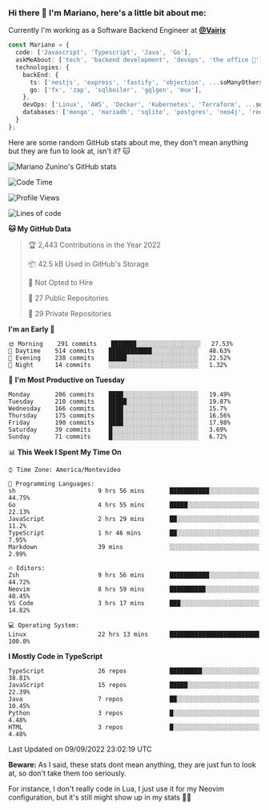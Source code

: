 ### Hi there 👋 I'm Mariano, here's a little bit about me:

Currently I'm working as a Software Backend Engineer at [**@Vairix**](https://vairix.com)

```ts
const Mariano = {
  code: ['Javascript', 'Typescript', 'Java', 'Go'],
  askMeAbout: ['tech', 'backend development', 'devops', 'the office 💼'],
  technologies: {
    backEnd: {
      ts: ['nestjs', 'express', 'fastify', 'objection', ...soManyOthersFrameworks],
      go: ['fx', 'zap', 'sqlboiler', 'gqlgen', 'mux'],
    },
    devOps: ['Linux', 'AWS', 'Docker', 'Kubernetes', 'Terraform', ...soManyOthersTools],
    databases: ['mongo', 'mariadb', 'sqlite', 'postgres', 'neo4j', 'redis'],
  }
};
```

Here are some random GitHub stats about me, they don't mean anything but they are fun to look at, isn't it? 🐱

![Mariano Zunino's GitHub stats](https://github-readme-stats.vercel.app/api?username=marianozunino&count_private=true&show_icons=true&theme=radical)

<!--START_SECTION:waka-->
![Code Time](http://img.shields.io/badge/Code%20Time-22%20hrs%2013%20mins-blue)

![Profile Views](http://img.shields.io/badge/Profile%20Views-1-blue)

![Lines of code](https://img.shields.io/badge/From%20Hello%20World%20I%27ve%20Written-367%20Thousand%20lines%20of%20code-blue)

**🐱 My GitHub Data** 

> 🏆 2,443 Contributions in the Year 2022
 > 
> 📦 42.5 kB Used in GitHub's Storage 
 > 
> 🚫 Not Opted to Hire
 > 
> 📜 27 Public Repositories 
 > 
> 🔑 29 Private Repositories  
 > 
**I'm an Early 🐤** 

```text
🌞 Morning    291 commits    ███████░░░░░░░░░░░░░░░░░░   27.53% 
🌆 Daytime    514 commits    ████████████░░░░░░░░░░░░░   48.63% 
🌃 Evening    238 commits    █████░░░░░░░░░░░░░░░░░░░░   22.52% 
🌙 Night      14 commits     ░░░░░░░░░░░░░░░░░░░░░░░░░   1.32%

```
📅 **I'm Most Productive on Tuesday** 

```text
Monday       206 commits    ████░░░░░░░░░░░░░░░░░░░░░   19.49% 
Tuesday      210 commits    █████░░░░░░░░░░░░░░░░░░░░   19.87% 
Wednesday    166 commits    ████░░░░░░░░░░░░░░░░░░░░░   15.7% 
Thursday     175 commits    ████░░░░░░░░░░░░░░░░░░░░░   16.56% 
Friday       190 commits    ████░░░░░░░░░░░░░░░░░░░░░   17.98% 
Saturday     39 commits     █░░░░░░░░░░░░░░░░░░░░░░░░   3.69% 
Sunday       71 commits     █░░░░░░░░░░░░░░░░░░░░░░░░   6.72%

```


📊 **This Week I Spent My Time On** 

```text
⌚︎ Time Zone: America/Montevideo

💬 Programming Languages: 
sh                       9 hrs 56 mins       ███████████░░░░░░░░░░░░░░   44.75% 
Go                       4 hrs 55 mins       █████░░░░░░░░░░░░░░░░░░░░   22.13% 
JavaScript               2 hrs 29 mins       ██░░░░░░░░░░░░░░░░░░░░░░░   11.2% 
TypeScript               1 hr 46 mins        ██░░░░░░░░░░░░░░░░░░░░░░░   7.95% 
Markdown                 39 mins             ░░░░░░░░░░░░░░░░░░░░░░░░░   2.99%

🔥 Editors: 
Zsh                      9 hrs 56 mins       ███████████░░░░░░░░░░░░░░   44.72% 
Neovim                   8 hrs 59 mins       ██████████░░░░░░░░░░░░░░░   40.45% 
VS Code                  3 hrs 17 mins       ███░░░░░░░░░░░░░░░░░░░░░░   14.82%

💻 Operating System: 
Linux                    22 hrs 13 mins      █████████████████████████   100.0%

```

**I Mostly Code in TypeScript** 

```text
TypeScript               26 repos            █████████░░░░░░░░░░░░░░░░   38.81% 
JavaScript               15 repos            █████░░░░░░░░░░░░░░░░░░░░   22.39% 
Java                     7 repos             ██░░░░░░░░░░░░░░░░░░░░░░░   10.45% 
Python                   3 repos             █░░░░░░░░░░░░░░░░░░░░░░░░   4.48% 
HTML                     3 repos             █░░░░░░░░░░░░░░░░░░░░░░░░   4.48%

```



 Last Updated on 09/09/2022 23:02:19 UTC
<!--END_SECTION:waka-->

**Beware:** As I said, these stats dont mean anything, they are just fun to look at, so don't take them too seriously.

For instance, I don't really code in Lua, I just use it for my Neovim configuration, but it's still might show up in my stats 🤷‍♂️
